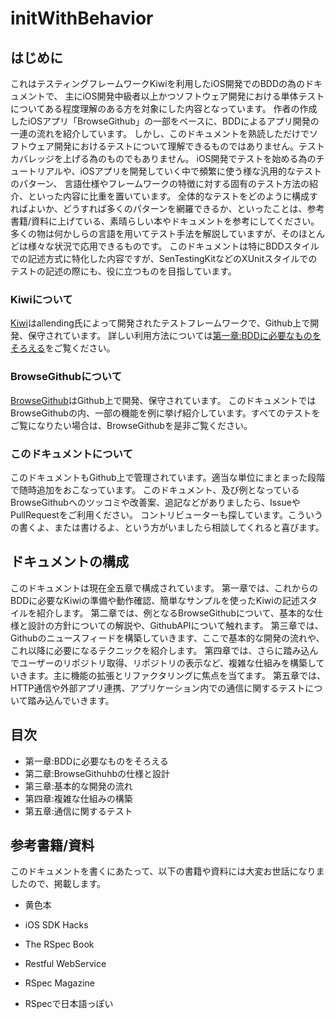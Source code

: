 ---
---

# initWithBehavior

## はじめに
これはテスティングフレームワークKiwiを利用したiOS開発でのBDDの為のドキュメントで、
主にiOS開発中級者以上かつソフトウェア開発における単体テストについてある程度理解のある方を対象にした内容となっています。
作者の作成したiOSアプリ「BrowseGithub」の一部をベースに、BDDによるアプリ開発の一連の流れを紹介しています。
しかし、このドキュメントを熟読しただけでソフトウェア開発におけるテストについて理解できるものではありません。テストカバレッジを上げる為のものでもありません。
iOS開発でテストを始める為のチュートリアルや、iOSアプリを開発していく中で頻繁に使う様な汎用的なテストのパターン、
言語仕様やフレームワークの特徴に対する固有のテスト方法の紹介、といった内容に比重を置いています。
全体的なテストをどのように構成すればよいか、どうすれば多くのパターンを網羅できるか、といったことは、参考書籍/資料に上げている、素晴らしい本やドキュメントを参考にしてください。
多くの物は何かしらの言語を用いてテスト手法を解説していますが、そのほとんどは様々な状況で応用できるものです。
このドキュメントは特にBDDスタイルでの記述方式に特化した内容ですが、SenTestingKitなどのXUnitスタイルでのテストの記述の際にも、役に立つものを目指しています。

### Kiwiについて
[Kiwi](https://github.com/allending/Kiwi)はallending氏によって開発されたテストフレームワークで、Github上で開発、保守されています。
詳しい利用方法については[第一章:BDDに必要なものをそろえる](http://github.com/yaakaito/initWithBehavior/Chapter1/)をご覧ください。

### BrowseGithubについて
[BrowseGithub](http://github.com/yaakaito/BrowseGithub)はGithub上で開発、保守されています。
このドキュメントではBrowseGithubの内、一部の機能を例に挙げ紹介しています。すべてのテストをご覧になりたい場合は、BrowseGithubを是非ご覧ください。

### このドキュメントについて
このドキュメントもGithub上で管理されています。適当な単位にまとまった段階で随時追加をおこなっています。
このドキュメント、及び例となっているBrowseGithubへのツッコミや改善案、追記などがありましたら、IssueやPullRequestをご利用ください。
コントリビューターも探しています。こういうの書くよ、または書けるよ、という方がいましたら相談してくれると喜びます。

## ドキュメントの構成
このドキュメントは現在全五章で構成されています。
第一章では、これからのBDDに必要なKiwiの準備や動作確認、簡単なサンプルを使ったKiwiの記述スタイルを紹介します。
第二章では、例となるBrowseGithubについて、基本的な仕様と設計の方針についての解説や、GithubAPIについて触れます。
第三章では、Githubのニュースフィードを構築していきます、ここで基本的な開発の流れや、これ以降に必要になるテクニックを紹介します。
第四章では、さらに踏み込んでユーザーのリポジトリ取得、リポジトリの表示など、複雑な仕組みを構築していきます。主に機能の拡張とリファクタリングに焦点を当てます。
第五章では、HTTP通信や外部アプリ連携、アプリケーション内での通信に関するテストについて踏み込んでいきます。

## 目次
* 第一章:BDDに必要なものをそろえる
* 第二章:BrowseGithuhbの仕様と設計
* 第三章:基本的な開発の流れ
* 第四章:複雑な仕組みの構築
* 第五章:通信に関するテスト

## 参考書籍/資料
このドキュメントを書くにあたって、以下の書籍や資料には大変お世話になりましたので、掲載します。

* 黄色本
* iOS SDK Hacks
* The RSpec Book
* Restful WebService

* RSpec Magazine
* RSpecで日本語っぽい
